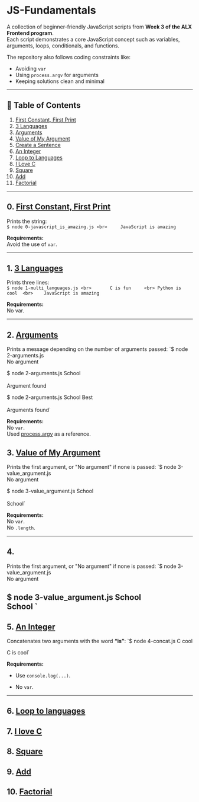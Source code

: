 # JS-Fundamentals  
A collection of beginner-friendly JavaScript scripts from **Week 3 of the ALX Frontend program**.  
Each script demonstrates a core JavaScript concept such as variables, arguments, loops, conditionals, and functions.  

The repository also follows coding constraints like:  
- Avoiding `var`  
- Using `process.argv` for arguments  
- Keeping solutions clean and minimal  

---

## 📑 Table of Contents  
1. [First Constant, First Print](#0-first-constant-first-print)  
2. [3 Languages](#1-3-languages)  
3. [Arguments](#2-arguments)  
4. [Value of My Argument](#3-value-of-my-argument)  
5. [Create a Sentence](#4-create-a-sentence)  
6. [An Integer](#5-an-integer)  
7. [Loop to Languages](#6-loop-to-languages)  
8. [I Love C](#7-i-love-c)  
9. [Square](#8-square)  
10. [Add](#9-add)  
11. [Factorial](#10-factorial)  

---

## 0. [First Constant, First Print](./0-javascript_is_amazing.js)  
Prints the string:  <br> 
`$ node 0-javascript_is_amazing.js <br>    
JavaScript is amazing`   

**Requirements:** <br>
Avoid the use of `var`.

---

## 1. [3 Languages](./1-multi_languages.js)
Prints three lines:<br>
`$ node 1-multi_languages.js <br>      
C is fun     <br>
Python is cool  <br>   
JavaScript is amazing` <br>  
 
**Requirements:** <br>
No var.

---

## 2. [Arguments](./2-arguments.js)
Prints a message depending on the number of arguments passed:
`$ node 2-arguments.js    <br> 
No argument    <br>

$ node 2-arguments.js School <br>     
Argument found  <br>

$ node 2-arguments.js School Best <br>     
Arguments found` 

**Requirements:** <br>
No `var`. <br>
Used [process.argv](https://nodejs.org/api/process.html#process_process_argv) as a reference.

## 3. [Value of My Argument](./3-value_argument.js)
Prints the first argument, or "No argument" if none is passed:
`$ node 3-value_argument.js     <br>
No argument    <br>

$ node 3-value_argument.js School  <br>   
School`

**Requirements:**<br>
No `var`. <br>
No `.length`.

---

## 4. [](./4-concat.js)
Prints the first argument, or "No argument" if none is passed:
`$ node 3-value_argument.js    <br>
No argument <br>
    
$ node 3-value_argument.js School   <br> 
School 
`
---

## 5. [An Integer](./5-to_integer.js)
Concatenates two arguments with the word **“is”**:
`$ node 4-concat.js C cool

C is cool` 

**Requirements:**
- Use `console.log(...)`.

- No `var`.

---

## 6. [Loop to languages](./6-multi_languages_loop.js)
## 7. [I love C](./7-multi_c.js)
## 8. [Square](./8-square.js)
## 9. [Add](./9-add.js)
## 10. [Factorial](./10-factorial.js)
